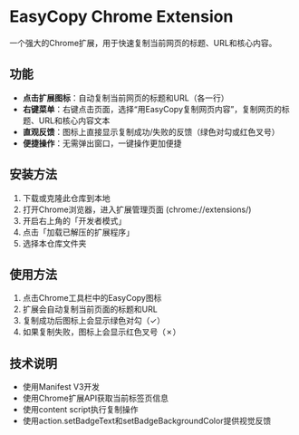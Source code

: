 # EasyCopy Chrome Extension

一个强大的Chrome扩展，用于快速复制当前网页的标题、URL和核心内容。

## 功能

- **点击扩展图标**：自动复制当前网页的标题和URL（各一行）
- **右键菜单**：右键点击页面，选择“用EasyCopy复制网页内容”，复制网页的标题、URL和核心内容文本
- **直观反馈**：图标上直接显示复制成功/失败的反馈（绿色对勾或红色叉号）
- **便捷操作**：无需弹出窗口，一键操作更加便捷

## 安装方法

1. 下载或克隆此仓库到本地
2. 打开Chrome浏览器，进入扩展管理页面 (chrome://extensions/)
3. 开启右上角的「开发者模式」
4. 点击「加载已解压的扩展程序」
5. 选择本仓库文件夹

## 使用方法

1. 点击Chrome工具栏中的EasyCopy图标
2. 扩展会自动复制当前页面的标题和URL
3. 复制成功后图标上会显示绿色对勾（✓）
4. 如果复制失败，图标上会显示红色叉号（✗）

## 技术说明

- 使用Manifest V3开发
- 使用Chrome扩展API获取当前标签页信息
- 使用content script执行复制操作
- 使用action.setBadgeText和setBadgeBackgroundColor提供视觉反馈
